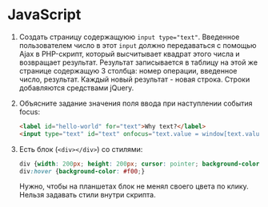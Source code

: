 JavaScript
==========

1. Создать страницу содержащуюю `input type="text"`. Введенное пользователем число в этот `input` должно передаваться с помощью Ajax в PHP-скрипт, который высчитывает квадрат этого числа и возвращает результат. Результат записывается в таблицу на этой же странице содержащую 3 столбца: номер операции, введенное число, результат. Каждый новый результат - новая строка. Строки добавляются средствами jQuery.

2. Объясните задание значения поля ввода при наступлении события focus:

    ```html
    <label id="hello-world" for="text">Why text?</label>
    <input type="text" id="text" onfocus="text.value = window[text.value].innerHTML;" value="hello-world" />
	```
	
3. Есть блок (`<div></div>`) со стилями: 
	```css
	div {width: 200px; height: 200px; cursor: pointer; background-color: #333;}
	div:hover {background-color: #f00;}
	```
	Нужно, чтобы на планшетах блок не менял своего цвета по клику.
	Нельзя задавать стили внутри скрипта.
